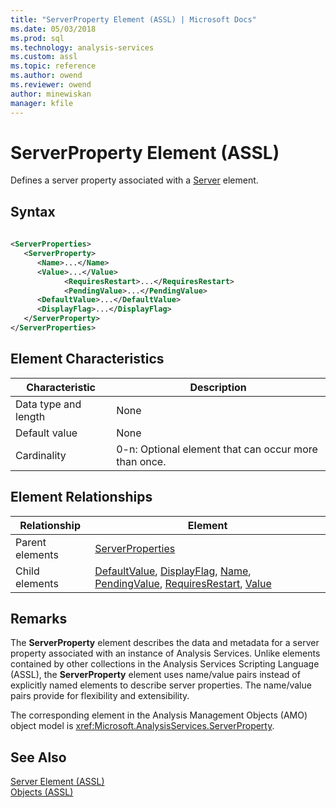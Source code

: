 ```yaml
---
title: "ServerProperty Element (ASSL) | Microsoft Docs"
ms.date: 05/03/2018
ms.prod: sql
ms.technology: analysis-services
ms.custom: assl
ms.topic: reference
ms.author: owend
ms.reviewer: owend
author: minewiskan
manager: kfile
---
```

# ServerProperty Element (ASSL)

  Defines a server property associated with a [Server](objects/server-element-assl.md) element.  
  
## Syntax  
  
```xml  
  
<ServerProperties>  
   <ServerProperty>  
      <Name>...</Name>  
      <Value>...</Value>  
            <RequiresRestart>...</RequiresRestart>  
            <PendingValue>...</PendingValue>  
      <DefaultValue>...</DefaultValue>  
      <DisplayFlag>...</DisplayFlag>  
   </ServerProperty>  
</ServerProperties>  
```  
  
## Element Characteristics  
  
|Characteristic|Description|  
|--------------------|-----------------|  
|Data type and length|None|  
|Default value|None|  
|Cardinality|0-n: Optional element that can occur more than once.|  
  
## Element Relationships  
  
|Relationship|Element|  
|------------------|-------------|  
|Parent elements|[ServerProperties](collections/serverproperties-element-assl.md)|  
|Child elements|[DefaultValue](properties/defaultvalue-element-assl.md), [DisplayFlag](properties/displayflag-element-assl.md), [Name](properties/name-element-assl.md), [PendingValue](properties/pendingvalue-element-assl.md), [RequiresRestart](properties/requiresrestart-element-assl.md), [Value](properties/value-element-assl.md)|  
  
## Remarks  
 The **ServerProperty** element describes the data and metadata for a server property associated with an instance of Analysis Services. Unlike elements contained by other collections in the Analysis Services Scripting Language (ASSL), the **ServerProperty** element uses name/value pairs instead of explicitly named elements to describe server properties. The name/value pairs provide for flexibility and extensibility.  
  
 The corresponding element in the Analysis Management Objects (AMO) object model is <xref:Microsoft.AnalysisServices.ServerProperty>.  
  
## See Also  
 [Server Element &#40;ASSL&#41;](objects/server-element-assl.md)   
 [Objects &#40;ASSL&#41;](objects/objects-assl.md)  
  
  
